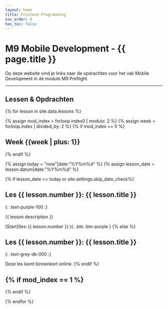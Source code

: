 ```yaml
---
layout: home
title: Frontend Programming
nav_order: 0
has_toc: false
---
```


# M9 Mobile Development - {{ page.title }}

Op deze website vind je links naar de opdrachten voor het vak Mobile Development in de module M9 Preflight.


---

## Lessen & Opdrachten

{% for lesson in site.data.lessons %}

{% assign mod_index = forloop.index0 | modulo: 2 %}
{% assign week = forloop.index | divided_by: 2 %}
{% if mod_index == 0 %}
<h2> Week {{week | plus: 1}}</h2>
{% endif %}

{% assign today = "now"|date:"%Y%m%d" %}
{% assign lesson_date = lesson.datum|date:"%Y%m%d" %}

{% if lesson_date <= today or site.settings.skip_date_check%}
## Les {{ lesson.number }}:  {{ lesson.title }}
{: .text-purple-100 :}

{{ lesson.description }}

[Start](les-{{ lesson.number }} ){: .btn .btn-purple }
{% else %}
## Les {{ lesson.number }}:  {{ lesson.title }}
{: .text-grey-dk-000 :}

Deze les komt binnenkort online.
{% endif %}

{% if mod_index == 1 %}
---
{% endif %}

{% endfor %}
